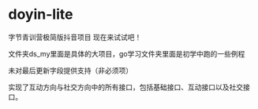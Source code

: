 # doyin-lite
字节青训营极简版抖音项目
现在来试试吧！

文件夹ds_my里面是具体的大项目，go学习文件夹里面是初学中跑的一些例程

未对最后更新字段提供支持（非必须项）

实现了互动方向与社交方向中的所有接口，包括基础接口、互动接口以及社交接口。